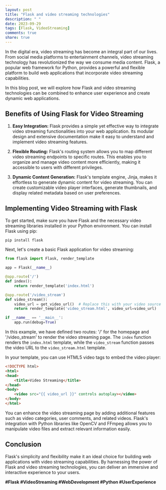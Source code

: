 ```yaml
---
layout: post
title: "Flask and video streaming technologies"
description: " "
date: 2023-09-29
tags: [Flask, VideoStreaming]
comments: true
share: true
---
```


In the digital era, video streaming has become an integral part of our lives. From social media platforms to entertainment channels, video streaming technology has revolutionized the way we consume media content. Flask, a popular web framework for Python, provides a powerful and flexible platform to build web applications that incorporate video streaming capabilities.

In this blog post, we will explore how Flask and video streaming technologies can be combined to enhance user experience and create dynamic web applications.

## Benefits of Using Flask for Video Streaming

1. **Easy Integration:** Flask provides a simple yet effective way to integrate video streaming functionalities into your web application. Its modular design and extensive documentation make it easy to understand and implement video streaming features.

2. **Flexible Routing:** Flask's routing system allows you to map different video streaming endpoints to specific routes. This enables you to organize and manage video content more efficiently, making it accessible to users with different privileges.

3. **Dynamic Content Generation:** Flask's template engine, Jinja, makes it effortless to generate dynamic content for video streaming. You can create customizable video player interfaces, generate thumbnails, and display related metadata based on user preferences.

## Implementing Video Streaming with Flask

To get started, make sure you have Flask and the necessary video streaming libraries installed in your Python environment. You can install Flask using pip:

```python
pip install flask
```

Next, let's create a basic Flask application for video streaming:

```python
from flask import Flask, render_template

app = Flask(__name__)

@app.route('/')
def index():
    return render_template('index.html')

@app.route('/video_stream')
def video_stream():
    video_url = get_video_url()  # Replace this with your video source URL
    return render_template('video_stream.html', video_url=video_url)

if __name__ == '__main__':
    app.run(debug=True)
```

In this example, we have defined two routes: '/' for the homepage and '/video_stream' to render the video streaming page. The `index` function renders the `index.html` template, while the `video_stream` function passes the video URL to the `video_stream.html` template.

In your template, you can use HTML5 video tags to embed the video player:

```html
<!DOCTYPE html>
<html>
<head>
    <title>Video Streaming</title>
</head>
<body>
    <video src="{{ video_url }}" controls autoplay></video>
</body>
</html>
```

You can enhance the video streaming page by adding additional features such as video categories, user comments, and related videos. Flask's integration with Python libraries like OpenCV and FFmpeg allows you to manipulate video files and extract relevant information easily.

## Conclusion

Flask's simplicity and flexibility make it an ideal choice for building web applications with video streaming capabilities. By harnessing the power of Flask and video streaming technologies, you can deliver an immersive and interactive experience to your users.

**#Flask #VideoStreaming #WebDevelopment #Python #UserExperience**